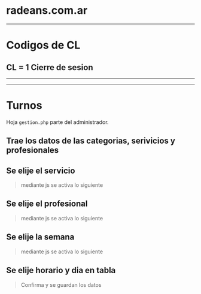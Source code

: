 # radeans.com.ar
---
# Codigos de CL
## CL = 1 Cierre de sesion
---
---
# Turnos
Hoja `gestion.php` parte del administrador.
## Trae los datos de las categorias, serivicios y profesionales
## Se elije el servicio
> mediante js se activa lo siguiente
## Se elije el profesional
> mediante js se activa lo siguiente
## Se elije la semana
> mediante js se activa lo siguiente
## Se elije horario y dia en tabla
> Confirma y se guardan los datos